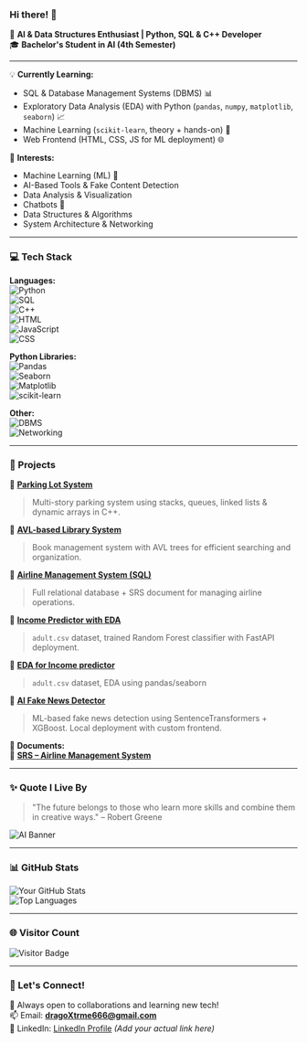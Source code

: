### Hi there! 👋  

🚀 **AI & Data Structures Enthusiast | Python, SQL & C++ Developer**  
🎓 **Bachelor's Student in AI (4th Semester)**  

---

💡 **Currently Learning:**  
- SQL & Database Management Systems (DBMS) 📊  
- Exploratory Data Analysis (EDA) with Python (`pandas`, `numpy`, `matplotlib`, `seaborn`) 📈  
- Machine Learning (`scikit-learn`, theory + hands-on) 🤖  
- Web Frontend (HTML, CSS, JS for ML deployment) 🌐  

📌 **Interests:**  
- Machine Learning (ML) 🧠  
- AI-Based Tools & Fake Content Detection  
- Data Analysis & Visualization  
- Chatbots 🤖  
- Data Structures & Algorithms  
- System Architecture & Networking  

---

### 💻 Tech Stack  

**Languages:**  
![Python](https://img.shields.io/badge/Python-3776AB?style=for-the-badge&logo=python&logoColor=white)  
![SQL](https://img.shields.io/badge/SQL-005C84?style=for-the-badge&logo=mysql&logoColor=white)  
![C++](https://img.shields.io/badge/C++-00599C?style=for-the-badge&logo=cplusplus&logoColor=white)  
![HTML](https://img.shields.io/badge/HTML-E34F26?style=for-the-badge&logo=html5&logoColor=white)  
![JavaScript](https://img.shields.io/badge/JavaScript-F7DF1E?style=for-the-badge&logo=javascript&logoColor=black)  
![CSS](https://img.shields.io/badge/CSS-1572B6?style=for-the-badge&logo=css3&logoColor=white)  

**Python Libraries:**  
![Pandas](https://img.shields.io/badge/Pandas-150458?style=for-the-badge&logo=pandas&logoColor=white)  
![Seaborn](https://img.shields.io/badge/Seaborn-3776AB?style=for-the-badge&logo=python&logoColor=white)  
![Matplotlib](https://img.shields.io/badge/Matplotlib-11557C?style=for-the-badge&logo=matplotlib&logoColor=white)  
![scikit-learn](https://img.shields.io/badge/Scikit--Learn-F7931E?style=for-the-badge&logo=scikit-learn&logoColor=white)  

**Other:**  
![DBMS](https://img.shields.io/badge/DBMS-%23000000.svg?style=for-the-badge)  
![Networking](https://img.shields.io/badge/Networking-%23FF6F00.svg?style=for-the-badge)  

---

### 📂 Projects  

🔹 **[Parking Lot System](https://github.com/Waizdev/Parking-Lot-System)**  
> Multi-story parking system using stacks, queues, linked lists & dynamic arrays in C++.  

🔹 **[AVL-based Library System](https://github.com/Waizdev/AVL-Library-System)**  
> Book management system with AVL trees for efficient searching and organization.  

🔹 **[Airline Management System (SQL)](https://github.com/Waizdev/AirLine-Management-System)**  
> Full relational database + SRS document for managing airline operations.  

🔹 **[Income Predictor with EDA](https://github.com/Waizdev/Income-Predictor-ML-model)**  
> `adult.csv` dataset, trained Random Forest classifier with FastAPI deployment.

🔹 **[EDA for Income predictor ](https://github.com/Waizdev/EDA-for-Income-Pridictor.git)**  
> `adult.csv` dataset, EDA using pandas/seaborn 

🔹 **[AI Fake News Detector](https://github.com/Waizdev/AI-Fake-News-Detector)**  
> ML-based fake news detection using SentenceTransformers + XGBoost. Local deployment with custom frontend.  

📄 **Documents:**  
📘 **[SRS – Airline Management System](https://github.com/Waizdev/AirLine-Management-System/tree/main/SRS)**  

---

### ✨ Quote I Live By  
> "The future belongs to those who learn more skills and combine them in creative ways." – Robert Greene

![AI Banner](https://media.giphy.com/media/QTfX9Ejfra3ZmNxh6B/giphy.gif)

---

### 📊 GitHub Stats  

![Your GitHub Stats](https://github-readme-stats.vercel.app/api?username=Waizdev&show_icons=true&theme=radical)  
![Top Languages](https://github-readme-stats.vercel.app/api/top-langs/?username=Waizdev&layout=compact&theme=radical)

---

### 🌐 Visitor Count  
![Visitor Badge](https://komarev.com/ghpvc/?username=Waizdev&label=Profile%20Views&color=0e75b6&style=flat)

---

### 🔗 Let's Connect!  
🚀 Always open to collaborations and learning new tech!  
📫 Email: **dragoXtrme666@gmail.com**  
💼 LinkedIn: [LinkedIn Profile](#) *(Add your actual link here)*  
